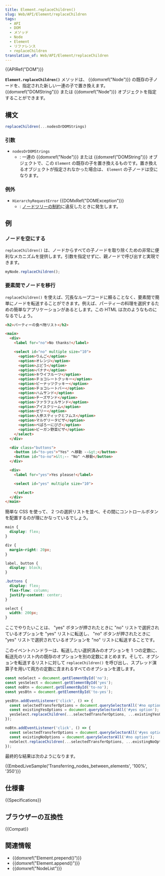 ```yaml
---
title: Element.replaceChildren()
slug: Web/API/Element/replaceChildren
tags:
  - API
  - DOM
  - メソッド
  - Node
  - Element
  - リファレンス
  - replaceChildren
translation_of: Web/API/Element/replaceChildren
---
```

{{APIRef("DOM")}}

**`Element.replaceChildren()`** メソッドは、 {{domxref("Node")}} の既存の子ノードを、指定された新しい一連の子で置き換えます。 {{domxref("DOMString")}} または {{domxref("Node")}} オブジェクトを指定することができます。

## 構文

```js
replaceChildren(...nodesOrDOMStrings)
```

### 引数

- `nodesOrDOMStrings`
  - : 一連の {{domxref("Node")}} または {{domxref("DOMString")}} オブジェクトで、この `Element` の既存の子を置き換えるものです。置き換えるオブジェクトが指定されなかった場合は、 `Element` の子ノードは空になります。

### 例外

- `HierarchyRequestError` {{DOMxRef("DOMException")}}
  - : [ノードツリーの制約](https://dom.spec.whatwg.org/#concept-node-tree)に違反したときに発生します。

## 例

### ノードを空にする

`replaceChildren()` は、ノードからすべての子ノードを取り除くための非常に便利なメカニズムを提供します。引数を指定せずに、親ノードで呼び出すと実現できます。

```js
myNode.replaceChildren();
```

### 要素間でノードを移行

`replaceChildren()` を使えば、冗長なループコードに頼ることなく、要素間で簡単にノードを転送することができます。例えば、パーティーの料理を選択するための簡単なアプリケーションがあるとします。この HTML は次のようなものになるでしょう。

```html
<h2>パーティーの食べ物リスト</h2>

<main>
  <div>
    <label for="no">No thanks!</label>

    <select id="no" multiple size="10">
      <option>りんご</option>
      <option>オレンジ</option>
      <option>ぶどう</option>
      <option>バナナ</option>
      <option>キウイフルーツ</option>
      <option>チョコレートクッキー</option>
      <option>ピーナッツクッキー</option>
      <option>チョコレートバー</option>
      <option>ハムサンド</option>
      <option>チーズサンド</option>
      <option>ファラフェルサンド</option>
      <option>アイスクリーム</option>
      <option>ゼリー</option>
      <option>人参スティックとフムス</option>
      <option>マルゲリータピザ</option>
      <option>ぺぱろーにぴざ</option>
      <option>ビーガン野菜ピザ</option>
    </select>
  </div>

  <div class="buttons">
    <button id="to-yes">"Yes" へ移動 --&gt;</button>
    <button id="to-no">&lt;-- "No" へ移動</button>
  </div>

  <div>
    <label for="yes">Yes please!</label>

    <select id="yes" multiple size="10">

    </select>
  </div>
</main>
```

簡単な CSS を使って、 2 つの選択リストを並べ、その間にコントロールボタンを配置するのが理にかなっているでしょう。

```css
main {
  display: flex;
}

div {
  margin-right: 20px;
}

label, button {
  display: block;
}

.buttons {
  display: flex;
  flex-flow: column;
  justify-content: center;
}

select {
  width: 200px;
}
```

ここでやりたいことは、 "yes" ボタンが押されたときに "no" リストで選択されているオプションを "yes" リストに転送し、 "no" ボタンが押されたときに "yes" リストで選択されているオプションを "no" リストに転送することです。

このイベントハンドラーは、転送したい選択済みのオプションを 1 つの定数に、転送先のリスト内の既存のオプションを別の定数にまとめます。そして、オプションを転送するリストに対して `replaceChildren()` を呼び出し、スプレッド演算子を用いて両方の定数に含まれるすべてのオプションを渡します。

```js
const noSelect = document.getElementById('no');
const yesSelect = document.getElementById('yes');
const noBtn = document.getElementById('to-no');
const yesBtn = document.getElementById('to-yes');

yesBtn.addEventListener('click', () => {
  const selectedTransferOptions = document.querySelectorAll('#no option:checked');
  const existingYesOptions = document.querySelectorAll('#yes option');
  yesSelect.replaceChildren(...selectedTransferOptions, ...existingYesOptions);
});

noBtn.addEventListener('click', () => {
  const selectedTransferOptions = document.querySelectorAll('#yes option:checked');
  const existingNoOptions = document.querySelectorAll('#no option');
  noSelect.replaceChildren(...selectedTransferOptions, ...existingNoOptions);
});
```

最終的な結果は次のようになります。

{{EmbedLiveSample('Transferring_nodes_between_elements', '100%', '350')}}

## 仕様書

{{Specifications}}

## ブラウザーの互換性

{{Compat}}

## 関連情報

- {{domxref("Element.prepend()")}}
- {{domxref("Element.append()")}}
- {{domxref("NodeList")}}
